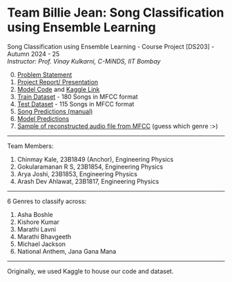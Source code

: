 # Team Billie Jean: Song Classification using Ensemble Learning
Song Classification using Ensemble Learning - Course Project [DS203] - Autumn 2024 - 25 <br>
_Instructor: Prof. Vinay Kulkarni, C-MiNDS, IIT Bombay_

0. [Problem Statement](E7-DS203-2024-S1-Project.pdf)
1. [Project Report/ Presentation](https://github.com/ramanan849/Billie_Jean_Song_Classification/blob/a0708c2cb76231c432ebd1b6212fbb8f47ea8833/Billie%20Jean_DS203_final%20(1).pdf)
2. [Model Code](E7-23B1854_source-code.ipynb) and [Kaggle Link](https://www.kaggle.com/code/gokularamanan/billiejean-final-ds203)
3. [Train Dataset](https://iitbacin-my.sharepoint.com/:f:/g/personal/gokul_ramanan_iitb_ac_in/EqWt7dMPfnRDhp5UN2y6uPwBQK06ZzVg28vaqZBOFEtRSA?e=5Wnt9H) - 180 Songs in MFCC format
4. [Test Dataset](https://iitbacin-my.sharepoint.com/:u:/g/personal/gokul_ramanan_iitb_ac_in/EZcz7xneRhZDnfqoBTayUT4B5tY9ts2OthJcN5Pyq8PGzw?e=VoWdDC) - 115 Songs in MFCC format
5. [Song Predictions (manual)](https://docs.google.com/spreadsheets/d/11E85fL6itdAxA37ArHm91HsEt5B1scq_YT8_Auf4vn0/edit?usp=sharing) 
6. [Model Predictions](https://github.com/ramanan849/Billie_Jean_Song_Classification/blob/4a2e31a666f2aab1b28c1944421a4567780378a4/E7-23B1854-predictions_2024-11-08%2013_20_39.742064.csv)
7. [Sample of reconstructed audio file from MFCC](reconstructed_audio.wav) (guess which genre :>)
***   
Team Members:
1. Chinmay Kale, 23B1849 (Anchor), Engineering Physics
2. Gokularamanan R S, 23B1854, Engineering Physics
3. Arya Joshi, 23B1853, Engineering Physics
4. Arash Dev Ahlawat, 23B1817, Engineering Physics
***
6 Genres to classify across:
1. Asha Boshle
2. Kishore Kumar
3. Marathi Lavni
4. Marathi Bhavgeeth
5. Michael Jackson
6. National Anthem, Jana Gana Mana
***
Originally, we used Kaggle to house our code and dataset.


